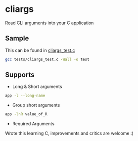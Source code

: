 # cliargs
Read CLI arguments into your C application

## Sample
This can be found in [cliargs_test.c](https://github.com/donjajo/cliargs/blob/master/tests/cliargs_test.c)
```sh
gcc tests/cliargs_test.c -Wall -o test
```

## Supports
- Long & Short arguments
```sh
app -l --long-name
```
- Group short arguments
```sh
app -lnR value_of_R
```
- Required Arguments

Wrote this learning C, improvements and critics are welcome :)
